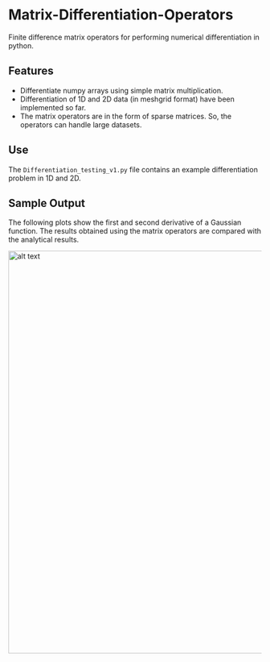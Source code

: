 # Matrix-Differentiation-Operators
Finite difference matrix  operators for performing numerical differentiation in python.

## Features
- Differentiate numpy arrays using simple matrix multiplication.
- Differentiation of 1D and 2D data (in meshgrid format) have been implemented so far.
- The matrix operators are in the form of sparse matrices. So, the operators can handle large datasets.

## Use
The ```Differentiation_testing_v1.py``` file contains an example differentiation problem in 1D and 2D.

## Sample Output
The following plots show the first and second derivative of a Gaussian function. The results obtained using the matrix operators are compared
with the analytical results.

<p float="left">
<img src="https://github.com/zaman13/Matrix-Differentiation-Operators/blob/master/Diff_1D.png" alt="alt text" width="800">

</p>

